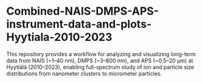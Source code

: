 # Combined-NAIS-DMPS-APS-instrument-data-and-plots-Hyytiala-2010-2023
This repository provides a workflow for analyzing and visualizing long-term data from NAIS (~1–40 nm), DMPS (~3–800 nm), and APS (~0.5–20 µm) at Hyytiälä (2010–2023), enabling full-spectrum study of ion and particle size distributions from nanometer clusters to micrometer particles.
